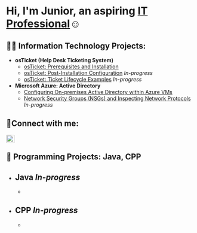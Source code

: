 <h1>Hi, I'm Junior, an aspiring <a href="linkedin.com/in/junior-tekodo-795702342">IT Professional</a>☺</h1>

<h2>👨‍💻 Information Technology Projects:</h2>

- <b>osTicket (Help Desk Ticketing System)</b>
  - [osTicket: Prerequisites and Installation](https://github.com/jtdev-25/osticket-prereqs)
  - [osTicket: Post-Installation Configuration](https://github.com/jtdev-25/post-install-config) *In-progress*
  - [osTicket: Ticket Lifecycle Examples](https://github.com/jtdev-25/ticket-lifecycle) *In-progress*
- <b>Microsoft Azure: Active Directory</b>
  - [Configuring On-premises Active Directory within Azure VMs](https://github.com/jtdev-25/active-directory-summary)
  - [Network Security Groups (NSGs) and Inspecting Network Protocols](https://github.com/jtdev-25/azure-network-protocols) *In-progress*

<h2>🤳Connect with me:</h2>

[<img align="left" alt="Junior | LinkedIn" width="22px" src="https://cdn.jsdelivr.net/npm/simple-icons@v3/icons/linkedin.svg" />][linkedin]

[linkedin]: [https://linkedin.com/in/Josh](https://www.linkedin.com/in/junior-tekodo-795702342)

<br><h2>🧩 Programming Projects: Java, CPP</h2>

- Java *In-progress*
  - 
  - 
- CPP *In-progress*
  - 
  - 
